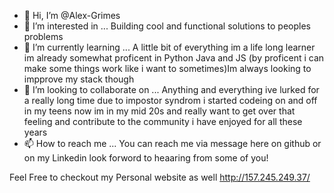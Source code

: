 - 👋 Hi, I’m @Alex-Grimes
- 👀 I’m interested in ... Building cool and functional solutions to peoples problems
- 🌱 I’m currently learning ... A little bit of everything im a life long learner im already somewhat proficent in Python Java and JS (by proficent i can make some things work like i want to sometimes)Im always looking to impprove my stack though 
- 💞️ I’m looking to collaborate on ... Anything and everything ive lurked for a really long time due to impostor syndrom i started codeing on and off in my teens now im in my mid 20s and really want to get over that feeling and contribute to the community i have enjoyed for all these years
- 📫 How to reach me ... You can reach me via message here on github or on my Linkedin look forword to heaaring from some of you!

Feel Free to checkout my Personal website as well http://157.245.249.37/ 


